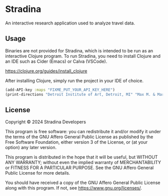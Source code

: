 # Stradina

An interactive research application used to analyze travel data.

## Usage

Binaries are not provided for Stradina, which is intended to be run as an interactive Clojure program.
To run Stradina, you need to install Clojure and an IDE such as Cider (Emacs) or Calva (VSCode).

https://clojure.org/guides/install_clojure

After installing Clojure, simply run the project in your IDE of choice.

``` clojure
(add-API-key :maps "FIXME_PUT_YOUR_API_KEY_HERE")
(print-directions "Detroit Institute of Art, Detroit, MI" "Max M. & Marjorie S. Fisher Music Center, Detroit, MI")
```

## License

Copyright © 2024 Stradina Developers

This program is free software: you can redistribute it and/or modify
it under the terms of the GNU Affero General Public License as
published by the Free Software Foundation, either version 3 of the
License, or (at your option) any later version.

This program is distributed in the hope that it will be useful,
but WITHOUT ANY WARRANTY; without even the implied warranty of
MERCHANTABILITY or FITNESS FOR A PARTICULAR PURPOSE.  See the
GNU Affero General Public License for more details.

You should have received a copy of the GNU Affero General Public License
along with this program.  If not, see <https://www.gnu.org/licenses/>.
